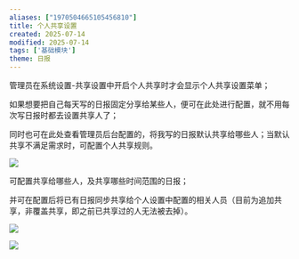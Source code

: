 ```yaml
---
aliases: ["1970504665105456810"]
title: 个人共享设置
created: 2025-07-14
modified: 2025-07-14
tags: ['基础模块']
theme: 日报
---
```


管理员在系统设置-共享设置中开启个人共享时才会显示个人共享设置菜单；

如果想要把自己每天写的日报固定分享给某些人，便可在此处进行配置，就不用每次写日报时都去设置共享人了；

同时也可在此处查看管理员后台配置的，将我写的日报默认共享给哪些人；当默认共享不满足需求时，可配置个人共享规则。

![](c36a158a87bf9167b006936190de2532.jpg)

可配置共享给哪些人，及共享哪些时间范围的日报；

并可在配置后将已有日报同步共享给个人设置中配置的相关人员（目前为追加共享，非覆盖共享，即之前已共享过的人无法被去掉）。

![](b639fb220d685a3e272a80636ee0d87c.jpg)

![](fa345496aa753b5530b0152a13fc7bd2.jpg)